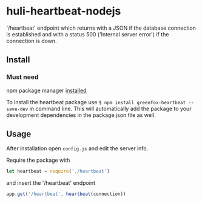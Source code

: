 # huli-heartbeat-nodejs

'/heartbeat' endpoint which returns with a JSON if the database connection is established and with a status 500 ('Internal server error') if the connection is down. 

## Install
### Must need
npm package manager [installed](https://www.npmjs.com/get-npm?utm_source=house&utm_medium=homepage&utm_campaign=free%20orgs&utm_term=Install%20npm)

To install the heartbeat package use `$ npm install greenfox-heartbeat --save-dev`
in command line. This will automatically add the package to your development dependencies in the package.json file as well.

## Usage
After installation open `config.js` and edit the server info.

Require the package with
```javascript
let heartbeat = require('./heartbeat')
```
and insert the '/heartbeat' endpoint
```javascript
app.get('/heartbeat', heartbeat(connection))
```


